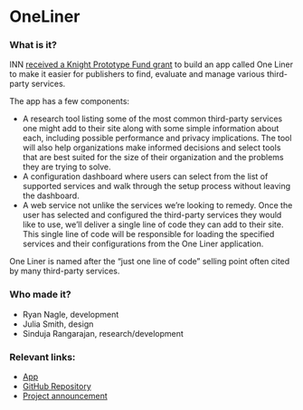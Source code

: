 # OneLiner

### What is it?

INN [received a Knight Prototype Fund grant](http://nerds.inn.org/2016/02/22/inn-receives-knight-prototype-grant/) to build an app called One Liner to make it easier for publishers to find, evaluate and manage various third-party services.

The app has a few components:

- A research tool listing some of the most common third-party services one might add to their site along with some simple information about each, including possible performance and privacy implications. The tool will also help organizations make informed decisions and select tools that are best suited for the size of their organization and the problems they are trying to solve.
- A configuration dashboard where users can select from the list of supported services and walk through the setup process without leaving the dashboard. 
- A web service not unlike the services we’re looking to remedy. Once the user has selected and configured the third-party services they would like to use, we’ll deliver a single line of code they can add to their site. This single line of code will be responsible for loading the specified services and their configurations from the One Liner application.

One Liner is named after the “just one line of code” selling point often cited by many third-party services.



### Who made it?

 - Ryan Nagle, development
 - Julia Smith, design
 - Sinduja Rangarajan, research/development

### Relevant links:

 - [App](http://oneliner.inn.org/)
 - [GitHub Repository](https://github.com/INN/one-liner)
 - [Project announcement](http://nerds.inn.org/2016/02/22/inn-receives-knight-prototype-grant/)